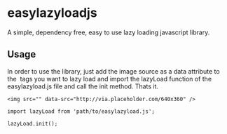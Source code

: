 # easylazyloadjs
A simple, dependency free, easy to use lazy loading javascript library.


## Usage

In order to use the library, just add the image source as a data attribute to the <img> tags you want to lazy load and 
import the lazyLoad function of the easylazyload.js file and call the init method. Thats it.

```
<img src="" data-src="http://via.placeholder.com/640x360" />
```


```
import lazyLoad from 'path/to/easylazyload.js';

lazyLoad.init();
```
